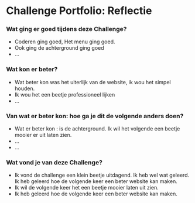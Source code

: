 # Challenge Portfolio: Reflectie

### Wat ging er goed tijdens deze Challenge?
-  Coderen ging goed, Het menu ging goed.
- Ook ging de achterground ging goed
- ...

### Wat kon er beter?
- Wat beter kon was het uiterlijk van de website, ik wou het simpel houden. 
- Ik wou het een beetje professioneel lijken
- ...

### Van wat er beter kon: hoe ga je dit de volgende anders doen?
- Wat er beter kon : is de achterground. Ik wil het volgende een beetje mooier er uit laten zien.
- ...
- ...

### Wat vond je van deze Challenge? 
- Ik vond de challenge een klein beetje uitdagend. Ik heb wel wat geleerd. Ik heb geleerd hoe de volgende keer een beter website kan maken.
- Ik wil de volgende keer het een beetje mooier laten uit zien.
- Ik heb geleerd hoe de volgende keer een beter website kan maken.